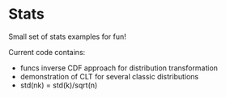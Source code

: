 # Stats
Small set of stats examples for fun! 

Current code contains:
* funcs inverse CDF approach for distribution transformation
* demonstration of CLT for several classic distributions
* std(nk) = std(k)/sqrt(n)
